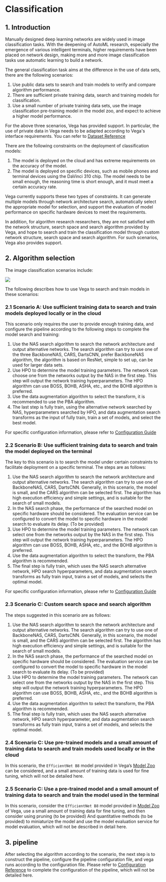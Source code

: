 # Classification

## 1. Introduction

Manually designed deep learning networks are widely used in image classification tasks. With the deepening of AutoML research, especially the emergence of various intelligent terminals, higher requirements have been placed on network design, making more and more image classification tasks use automatic learning to build a network.

The general classification task aims at the difference in the use of data sets, there are the following scenarios:

1. Use public data sets to search and train models to verify and compare algorithm performance.
2. There are sufficient private training data, search and training models for classification.
3. Use a small number of private training data sets, use the image classification pre-training model in the model zoo, and expect to achieve a higher model performance.

For the above three scenarios, Vega has provided support. In particular, the use of private data in Vega needs to be adapted according to Vega's interface requirements. You can refer to [Dataset Reference](../developer/datasets.md)

There are the following constraints on the deployment of classification models:

1. The model is deployed on the cloud and has extreme requirements on the accuracy of the model.
2. The model is deployed on specific devices, such as mobile phones and terminal devices using the DaVinci 310 chip. The model needs to be small enough, the reasoning time is short enough, and it must meet a certain accuracy rate.

Vega currently supports these two types of constraints. It can generate multiple models through network architecture search, automatically select the appropriate model for selection, and support the evaluation of model performance on specific hardware devices to meet the requirements.

In addition, for algorithm research researchers, they are not satisfied with the network structure, search space and search algorithm provided by Vega, and hope to search and train the classification model through custom network structure, search space and search algorithm. For such scenarios, Vega also provides support.

## 2. Algorithm selection

The image classification scenarios include:

![](../../images/classification.png)

The following describes how to use Vega to search and train models in these scenarios:

### 2.1 Scenario A: Use sufficient training data to search and train models deployed locally or in the cloud

This scenario only requires the user to provide enough training data, and configure the pipeline according to the following steps to complete the model search and training:

1. Use the NAS search algorithm to search the network architecture and output alternative networks. The search algorithm can try to use one of the three BackboneNAS, CARS, DartsCNN, prefer BackboneNAS algorithm, the algorithm is based on ResNet, simple to set up, can be used for larger data sets.
2. Use HPO to determine the model training parameters. The network can choose one from the networks output by the NAS in the first step. This step will output the network training hyperparameters. The HPO algorithm can use BOSS, BOHB, ASHA, etc., and the BOHB algorithm is preferred.
3. Use the data augmentation algorithm to select the transform, it is recommended to use the PBA algorithm.
4. The last step is fully train, using the alternative network searched by NAS, hyperparameters searched by HPO, and data augmentation search transforms as the input of fully train, train a set of models, and select the best model.

For specific configuration information, please refer to [Configuration Guide](../user/config_reference.md)

### 2.2 Scenario B: Use sufficient training data to search and train the model deployed on the terminal

The key to this scenario is to search the model under certain constraints to facilitate deployment on a specific terminal. The steps are as follows:

1. Use the NAS search algorithm to search the network architecture and output alternative networks. The search algorithm can try to use one of BackboneNAS, CARS, DartsCNN. Generally, in this scenario, the model is small, and the CARS algorithm can be selected first. The algorithm has high execution efficiency and simple settings, and is suitable for the search of small models.
2. In the NAS search phase, the performance of the searched model on specific hardware should be considered. The evaluation service can be configured to convert the model to specific hardware in the model search to evaluate its delay. (To be provided)
3. Use HPO to determine the model training parameters. The network can select one from the networks output by the NAS in the first step. This step will output the network training hyperparameters. The HPO algorithm can use BOSS, BOHB, ASHA, etc., and the BOHB algorithm is preferred.
4. Use the data augmentation algorithm to select the transform, the PBA algorithm is recommended.
5. The final step is fully train, which uses the NAS search alternative network, HPO search hyperparameters, and data augmentation search transforms as fully train input, trains a set of models, and selects the optimal model.

For specific configuration information, please refer to [Configuration Guide](../user/config_reference.md)

### 2.3 Scenario C: Custom search space and search algorithm

The steps suggested in this scenario are as follows:

1. Use the NAS search algorithm to search the network architecture and output alternative networks. The search algorithm can try to use one of BackboneNAS, CARS, DartsCNN. Generally, in this scenario, the model is small, and the CARS algorithm can be selected first. The algorithm has high execution efficiency and simple settings, and is suitable for the search of small models.
2. In the NAS search phase, the performance of the searched model on specific hardware should be considered. The evaluation service can be configured to convert the model to specific hardware in the model search to evaluate its delay. (To be provided)
3. Use HPO to determine the model training parameters. The network can select one from the networks output by the NAS in the first step. This step will output the network training hyperparameters. The HPO algorithm can use BOSS, BOHB, ASHA, etc., and the BOHB algorithm is preferred.
4. Use the data augmentation algorithm to select the transform, the PBA algorithm is recommended.
5. The final step is fully train, which uses the NAS search alternative network, HPO search hyperparameter, and data augmentation search transforms as fully train input, trains a set of models, and selects the optimal model.

### 2.4 Scenario C: Use pre-trained models and a small amount of training data to search and train models used locally or in the cloud

In this scenario, the `EfficientNet B8` model provided in Vega’s [Model Zoo](../model_zoo/model_zoo.md) can be considered, and a small amount of training data is used for fine tuning, which will not be detailed here.

### 2.5 Scenario C: Use a pre-trained model and a small amount of training data to search and train the model used in the terminal

In this scenario, consider the `EfficientNet B8` model provided in [Model Zoo](../model_zoo/model_zoo.md) of Vega, use a small amount of training data for fine tuning, and then consider using pruning (to be provided) And quantitative methods (to be provided) to miniaturize the model and use the model evaluation service for model evaluation, which will not be described in detail here.

## 3. pipeline

After selecting the algorithm according to the scenario, the next step is to construct the pipeline, configure the pipeline configuration file, and vega runs according to the configuration file.
Please refer to [Configuration Reference](../user/config_reference.md) to complete the configuration of the pipeline, which will not be detailed here.
